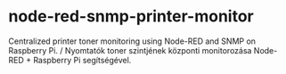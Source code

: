 # node-red-snmp-printer-monitor
Centralized printer toner monitoring using Node-RED and SNMP on Raspberry Pi. / Nyomtatók toner szintjének központi monitorozása Node-RED + Raspberry Pi segítségével.
